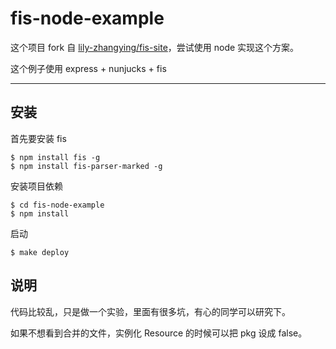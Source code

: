# fis-node-example

这个项目 fork 自 [lily-zhangying/fis-site](https://github.com/lily-zhangying/fis-site)，尝试使用 node 实现这个方案。

这个例子使用 express + nunjucks + fis

---

## 安装

首先要安装 fis

```
$ npm install fis -g
$ npm install fis-parser-marked -g
```

安装项目依赖

```
$ cd fis-node-example
$ npm install
```

启动

```
$ make deploy
```

## 说明

代码比较乱，只是做一个实验，里面有很多坑，有心的同学可以研究下。

如果不想看到合并的文件，实例化 Resource 的时候可以把 pkg 设成 false。
